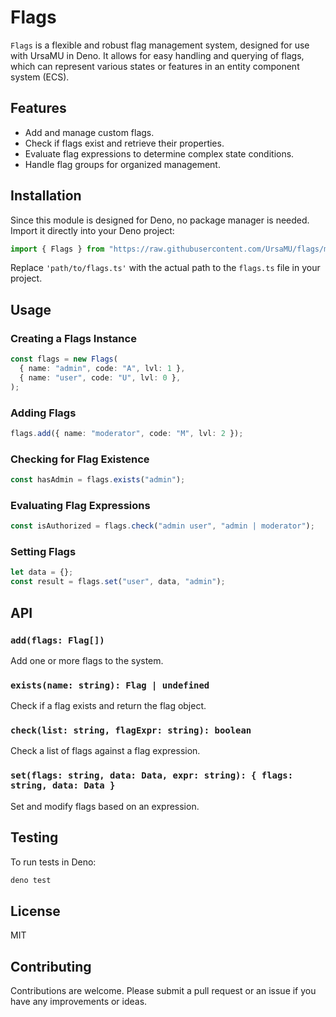 # Flags

`Flags` is a flexible and robust flag management system, designed for use with
UrsaMU in Deno. It allows for easy handling and querying of flags, which can
represent various states or features in an entity component system (ECS).

## Features

- Add and manage custom flags.
- Check if flags exist and retrieve their properties.
- Evaluate flag expressions to determine complex state conditions.
- Handle flag groups for organized management.

## Installation

Since this module is designed for Deno, no package manager is needed. Import it
directly into your Deno project:

```typescript
import { Flags } from "https://raw.githubusercontent.com/UrsaMU/flags/main/mod.ts";
```

Replace `'path/to/flags.ts'` with the actual path to the `flags.ts` file in your
project.

## Usage

### Creating a Flags Instance

```typescript
const flags = new Flags(
  { name: "admin", code: "A", lvl: 1 },
  { name: "user", code: "U", lvl: 0 },
);
```

### Adding Flags

```typescript
flags.add({ name: "moderator", code: "M", lvl: 2 });
```

### Checking for Flag Existence

```typescript
const hasAdmin = flags.exists("admin");
```

### Evaluating Flag Expressions

```typescript
const isAuthorized = flags.check("admin user", "admin | moderator");
```

### Setting Flags

```typescript
let data = {};
const result = flags.set("user", data, "admin");
```

## API

### `add(flags: Flag[])`

Add one or more flags to the system.

### `exists(name: string): Flag | undefined`

Check if a flag exists and return the flag object.

### `check(list: string, flagExpr: string): boolean`

Check a list of flags against a flag expression.

### `set(flags: string, data: Data, expr: string): { flags: string, data: Data }`

Set and modify flags based on an expression.

## Testing

To run tests in Deno:

```sh
deno test
```

## License

MIT

## Contributing

Contributions are welcome. Please submit a pull request or an issue if you have
any improvements or ideas.

